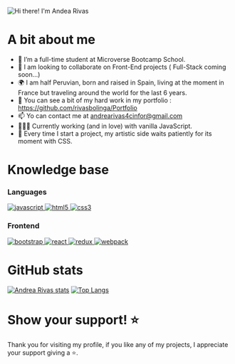 <table width="100%" align="center">
  
<div align="left">
  
![Hi there! I'm Andea Rivas](https://user-images.githubusercontent.com/103900838/213986631-df165ec4-af77-4d60-a48a-0c705929fa7c.png)
  
</div>

<div align="right">
  

  </div>
  </div>
  
 # A bit about me
 
- 🔭 I’m a full-time student at Microverse Bootcamp School.
- 🌱 I am looking to collaborate on Front-End projects ( Full-Stack coming soon...)
- 🌍 I am half Peruvian, born and raised in Spain, living at the moment in France but traveling around the world for the last 6 years.
- 📁 You can see a bit of my hard work in my portfolio : https://github.com/rivasbolinga/Portfolio
- 📫 Yo can contact me at andrearivas4cinfor@gmail.com
- 👩🏽‍💻 Currently working (and in love) with vanilla JavaScript. 
- 🎨 Every time I start a project, my artistic side waits patiently for its moment with CSS. 

# Knowledge base

### Languages


<p>
  <a href="https://developer.mozilla.org/en-US/docs/Web/JavaScript" target="_blank"> 
    <img src="https://img.shields.io/badge/Javascript-F7DF1E.svg?style=for-the-badge&logo=javascript&logoColor=black"
      alt="javascript"/> 
  </a>
  <a href="https://www.w3.org/html/" target="_blank"> 
    <img src="https://img.shields.io/badge/html-E34F26.svg?style=for-the-badge&logo=html5&logoColor=white"
      alt="html5"/> 
  </a>
  <a href="https://www.w3schools.com/css/" target="_blank">
    <img src="https://img.shields.io/badge/css-1572B6.svg?style=for-the-badge&logo=css3&logoColor=white"
      alt="css3"/>
  </a>
</p>

<h3>Frontend</h3>
<p>
      <a href="https://getbootstrap.com" target="_blank">
    <img src="https://img.shields.io/badge/bootstrap-7952B3.svg?style=for-the-badge&logo=bootstrap&logoColor=white"
      alt="bootstrap"/>
  </a>
  <a href="https://reactjs.org/" target="_blank"> 
    <img src="https://img.shields.io/badge/reactjs-61DAFB.svg?style=for-the-badge&logo=react&logoColor=black"
      alt="react"/> 
  </a>
  <a href="https://redux.js.org" target="_blank"> 
    <img src="https://img.shields.io/badge/redux-764ABC.svg?style=for-the-badge&logo=redux&logoColor=white" alt="redux"/> 
  </a> 
  <a href="https://webpack.js.org" target="_blank">
    <img src="https://img.shields.io/badge/webpack-8DD6F9.svg?style=for-the-badge&logo=webpack&logoColor=black"
      alt="webpack"/>
  </a>
</p>
<p>

# GitHub stats

[![Andrea Rivas stats](https://github-readme-stats.vercel.app/api?username=rivasbolinga&show_icons=true&&theme=blufy)](https://github.com/rivasbolinga/github-readme-stats)
[![Top Langs](https://github-readme-stats.vercel.app/api/top-langs/?username=rivasbolinga&show_icons=true&theme=bluefy)](https://github.com/rivasbolinga/github-readme-stats)
  
 # Show your support! ⭐
  Thank you for visiting my profile, if you like any of my projects, I appreciate your support giving a :star:.
<!--
**rivasbolinga/rivasbolinga** is a ✨ _special_ ✨ repository because its `README.md` (this file) appears on your GitHub profile.

Here are some ideas to get you started:


-->
